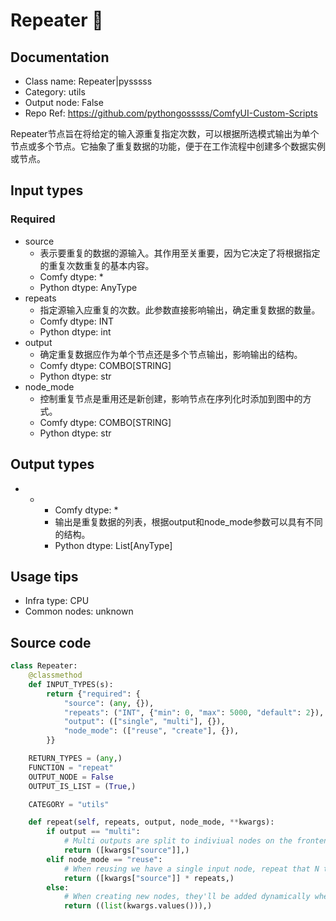 # Repeater 🐍
## Documentation
- Class name: Repeater|pysssss
- Category: utils
- Output node: False
- Repo Ref: https://github.com/pythongosssss/ComfyUI-Custom-Scripts

Repeater节点旨在将给定的输入源重复指定次数，可以根据所选模式输出为单个节点或多个节点。它抽象了重复数据的功能，便于在工作流程中创建多个数据实例或节点。

## Input types
### Required
- source
    - 表示要重复的数据的源输入。其作用至关重要，因为它决定了将根据指定的重复次数重复的基本内容。
    - Comfy dtype: *
    - Python dtype: AnyType
- repeats
    - 指定源输入应重复的次数。此参数直接影响输出，确定重复数据的数量。
    - Comfy dtype: INT
    - Python dtype: int
- output
    - 确定重复数据应作为单个节点还是多个节点输出，影响输出的结构。
    - Comfy dtype: COMBO[STRING]
    - Python dtype: str
- node_mode
    - 控制重复节点是重用还是新创建，影响节点在序列化时添加到图中的方式。
    - Comfy dtype: COMBO[STRING]
    - Python dtype: str

## Output types
- *
    - Comfy dtype: *
    - 输出是重复数据的列表，根据output和node_mode参数可以具有不同的结构。
    - Python dtype: List[AnyType]

## Usage tips
- Infra type: CPU
- Common nodes: unknown

## Source code
```python
class Repeater:
    @classmethod
    def INPUT_TYPES(s):
        return {"required": {
            "source": (any, {}),
            "repeats": ("INT", {"min": 0, "max": 5000, "default": 2}),
            "output": (["single", "multi"], {}),
            "node_mode": (["reuse", "create"], {}),
        }}

    RETURN_TYPES = (any,)
    FUNCTION = "repeat"
    OUTPUT_NODE = False
    OUTPUT_IS_LIST = (True,)

    CATEGORY = "utils"

    def repeat(self, repeats, output, node_mode, **kwargs):
        if output == "multi":
            # Multi outputs are split to indiviual nodes on the frontend when serializing
            return ([kwargs["source"]],)
        elif node_mode == "reuse":
            # When reusing we have a single input node, repeat that N times
            return ([kwargs["source"]] * repeats,)
        else:
            # When creating new nodes, they'll be added dynamically when the graph is serialized
            return ((list(kwargs.values())),)